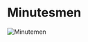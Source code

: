Minutesmen
==========

![Minutemen](http://vignette3.wikia.nocookie.net/watchmen/images/0/0d/052708-watchmen-minutemen.jpg/revision/latest/scale-to-width/300?cb=20080722223056)
